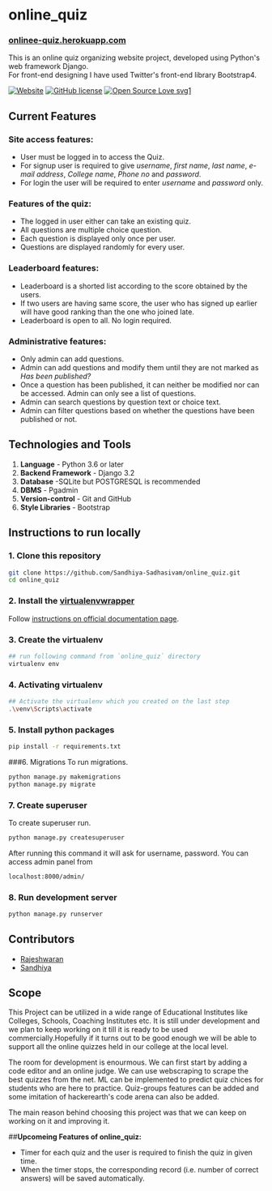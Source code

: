 # online_quiz
### [onlinee-quiz.herokuapp.com]((https://onlinee-quiz.herokuapp.com/))
This is an online quiz organizing website project, developed using Python's web framework Django.<br>
For front-end designing I have used Twitter's front-end library Bootstrap4.



[![Website](https://img.shields.io/website?url=https%3A%2F%2Fonlinee-quiz.herokuapp.com%2F)](https://onlinee-quiz.herokuapp.com/)
[![GitHub license](https://img.shields.io/github/license/Sandhiya-Sadhasivam/online_quiz)](https://github.com/Sandhiya-Sadhasivam/online_quiz/blob/main/LICENSE)
[![Open Source Love svg1](https://badges.frapsoft.com/os/v1/open-source.svg?v=103)](https://github.com/ellerbrock/open-source-badges/)

## Current Features

### Site access features:
* User must be logged in to access the Quiz.
* For signup user is required to give *username*, *first name*, *last name*, *e-mail address*, *College name*, *Phone no* and *password*.
* For login the user will be required to enter *username* and *password* only.

### Features of the quiz:
* The logged in user either can take an existing quiz.
* All questions are multiple choice question.
* Each question is displayed only once per user.
* Questions are displayed randomly for every user.

### Leaderboard features:

* Leaderboard is a shorted list according to the score obtained by the users.
* If two users are having same score, the user who has signed up earlier will have good ranking than the one who joined late.
* Leaderboard is open to all. No login required.

### Administrative features:

* Only admin can add questions.
* Admin can add questions and modify them until they are not marked as *Has been published?*
* Once a question has been published, it can neither be modified nor can be accessed. Admin can only see a list of questions.
* Admin can search questions by question text or choice text.
* Admin can filter questions based on whether the questions have been published or not.



## Technologies and Tools

1. **Language** - Python 3.6 or later
2. **Backend Framework** - Django 3.2
3. **Database** -SQLite but POSTGRESQL is recommended
4. **DBMS** - Pgadmin 
5. **Version-control** - Git and GitHub
6. **Style Libraries** - Bootstrap

## Instructions to run locally
### 1. Clone this repository
```bash
git clone https://github.com/Sandhiya-Sadhasivam/online_quiz.git
cd online_quiz
```
### 2. Install the [virtualenvwrapper](https://virtualenvwrapper.readthedocs.io/)
Follow [instructions on official documentation page](https://virtualenvwrapper.readthedocs.io/en/latest/install.html).

### 3. Create the virtualenv
```bash
## run following command from `online_quiz` directory
virtualenv env
```

### 4. Activating virtualenv
```bash
## Activate the virtualenv which you created on the last step
.\venv\Scripts\activate
```

### 5. Install python packages
```bash
pip install -r requirements.txt
```

###6. Migrations
To run migrations.
```bash
python manage.py makemigrations
python manage.py migrate
```
### 7. Create superuser
To create superuser run. 
```bash
python manage.py createsuperuser
```
After running this command it will ask for username, password. You can access admin panel from
```bash
localhost:8000/admin/
```

### 8. Run development server
```bash
python manage.py runserver
```

## Contributors

* [Rajeshwaran](https://github.com/Rajeshwaran2001)
* [Sandhiya](https://github.com/Sandhiya-Sadhasivam)

## Scope

This Project can be utilized in a wide range of Educational Institutes like Colleges, Schools, Coaching Institutes etc. It is still under development and we plan to keep working on it till it is ready to be used commercially.Hopefully if it turns out to be good enough we will be able to support all the online quizzes held in our college at the local level.

The room for development is enourmous. We can first start by adding a code editor and an online judge. We can use webscraping to scrape the best quizzes from the net. ML can be implemented to predict quiz chices for students who are here to practice. Quiz-groups features can be added and some imitation of hackerearth's code arena can also be added. 

The main reason behind choosing this project was that we can keep on working on it and improving it.

##**Upcomeing Features of online_quiz:**

* Timer for each quiz and the user is required to finish the quiz in given time.
* When the timer stops, the corresponding record (i.e. number of correct answers) will be saved automatically.
